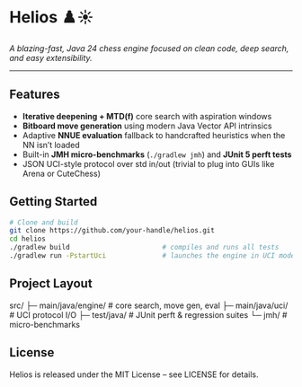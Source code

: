 # Helios ♟️☀️  
*A blazing-fast, Java 24 chess engine focused on clean code, deep search, and easy extensibility.*

---

## Features
- **Iterative deepening + MTD(f)** core search with aspiration windows  
- **Bitboard move generation** using modern Java Vector API intrinsics  
- Adaptive **NNUE evaluation** fallback to handcrafted heuristics when the NN isn’t loaded  
- Built-in **JMH micro-benchmarks** (`./gradlew jmh`) and **JUnit 5 perft tests**  
- JSON UCI-style protocol over std in/out (trivial to plug into GUIs like Arena or CuteChess)

## Getting Started
```bash
# Clone and build
git clone https://github.com/your-handle/helios.git
cd helios
./gradlew build                       # compiles and runs all tests
./gradlew run -PstartUci              # launches the engine in UCI mode
```

## Project Layout
src/
 ├─ main/java/engine/        # core search, move gen, eval
 ├─ main/java/uci/           # UCI protocol I/O
 ├─ test/java/               # JUnit perft & regression suites
 └─ jmh/                     # micro-benchmarks

## License
Helios is released under the MIT License – see LICENSE for details.
